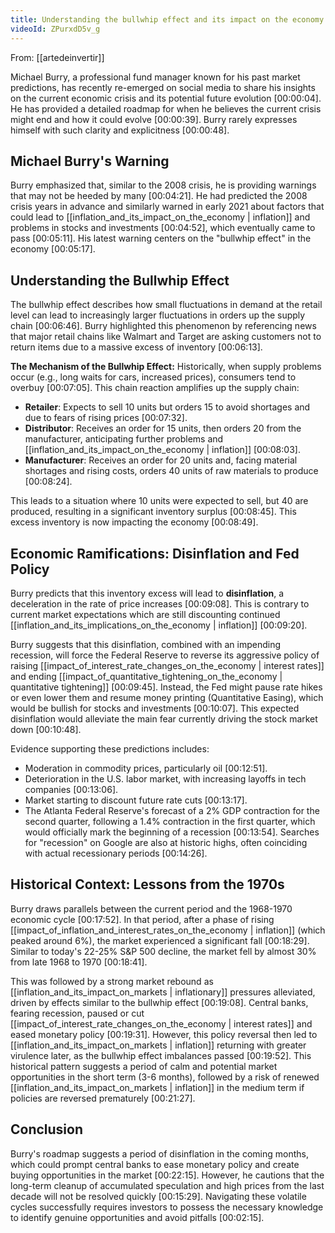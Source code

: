 ```yaml
---
title: Understanding the bullwhip effect and its impact on the economy
videoId: ZPurxdD5v_g
---
```


From: [[artedeinvertir]] <br/> 

Michael Burry, a professional fund manager known for his past market predictions, has recently re-emerged on social media to share his insights on the current economic crisis and its potential future evolution <a class="yt-timestamp" data-t="00:00:04">[00:00:04]</a>. He has provided a detailed roadmap for when he believes the current crisis might end and how it could evolve <a class="yt-timestamp" data-t="00:00:39">[00:00:39]</a>. Burry rarely expresses himself with such clarity and explicitness <a class="yt-timestamp" data-t="00:00:48">[00:00:48]</a>.

## Michael Burry's Warning

Burry emphasized that, similar to the 2008 crisis, he is providing warnings that may not be heeded by many <a class="yt-timestamp" data-t="00:04:21">[00:04:21]</a>. He had predicted the 2008 crisis years in advance and similarly warned in early 2021 about factors that could lead to [[inflation_and_its_impact_on_the_economy | inflation]] and problems in stocks and investments <a class="yt-timestamp" data-t="00:04:52">[00:04:52]</a>, which eventually came to pass <a class="yt-timestamp" data-t="00:05:11">[00:05:11]</a>. His latest warning centers on the "bullwhip effect" in the economy <a class="yt-timestamp" data-t="00:05:17">[00:05:17]</a>.

## Understanding the Bullwhip Effect

The bullwhip effect describes how small fluctuations in demand at the retail level can lead to increasingly larger fluctuations in orders up the supply chain <a class="yt-timestamp" data-t="00:06:46">[00:06:46]</a>. Burry highlighted this phenomenon by referencing news that major retail chains like Walmart and Target are asking customers not to return items due to a massive excess of inventory <a class="yt-timestamp" data-t="00:06:13">[00:06:13]</a>.

**The Mechanism of the Bullwhip Effect:**
Historically, when supply problems occur (e.g., long waits for cars, increased prices), consumers tend to overbuy <a class="yt-timestamp" data-t="00:07:05">[00:07:05]</a>. This chain reaction amplifies up the supply chain:
*   **Retailer**: Expects to sell 10 units but orders 15 to avoid shortages and due to fears of rising prices <a class="yt-timestamp" data-t="00:07:32">[00:07:32]</a>.
*   **Distributor**: Receives an order for 15 units, then orders 20 from the manufacturer, anticipating further problems and [[inflation_and_its_impact_on_the_economy | inflation]] <a class="yt-timestamp" data-t="00:08:03">[00:08:03]</a>.
*   **Manufacturer**: Receives an order for 20 units and, facing material shortages and rising costs, orders 40 units of raw materials to produce <a class="yt-timestamp" data-t="00:08:24">[00:08:24]</a>.

This leads to a situation where 10 units were expected to sell, but 40 are produced, resulting in a significant inventory surplus <a class="yt-timestamp" data-t="00:08:45">[00:08:45]</a>. This excess inventory is now impacting the economy <a class="yt-timestamp" data-t="00:08:49">[00:08:49]</a>.

## Economic Ramifications: Disinflation and Fed Policy

Burry predicts that this inventory excess will lead to **disinflation**, a deceleration in the rate of price increases <a class="yt-timestamp" data-t="00:09:08">[00:09:08]</a>. This is contrary to current market expectations which are still discounting continued [[inflation_and_its_implications_on_the_economy | inflation]] <a class="yt-timestamp" data-t="00:09:20">[00:09:20]</a>.

Burry suggests that this disinflation, combined with an impending recession, will force the Federal Reserve to reverse its aggressive policy of raising [[impact_of_interest_rate_changes_on_the_economy | interest rates]] and ending [[impact_of_quantitative_tightening_on_the_economy | quantitative tightening]] <a class="yt-timestamp" data-t="00:09:45">[00:09:45]</a>. Instead, the Fed might pause rate hikes or even lower them and resume money printing (Quantitative Easing), which would be bullish for stocks and investments <a class="yt-timestamp" data-t="00:10:07">[00:10:07]</a>. This expected disinflation would alleviate the main fear currently driving the stock market down <a class="yt-timestamp" data-t="00:10:48">[00:10:48]</a>.

Evidence supporting these predictions includes:
*   Moderation in commodity prices, particularly oil <a class="yt-timestamp" data-t="00:12:51">[00:12:51]</a>.
*   Deterioration in the U.S. labor market, with increasing layoffs in tech companies <a class="yt-timestamp" data-t="00:13:06">[00:13:06]</a>.
*   Market starting to discount future rate cuts <a class="yt-timestamp" data-t="00:13:17">[00:13:17]</a>.
*   The Atlanta Federal Reserve's forecast of a 2% GDP contraction for the second quarter, following a 1.4% contraction in the first quarter, which would officially mark the beginning of a recession <a class="yt-timestamp" data-t="00:13:54">[00:13:54]</a>. Searches for "recession" on Google are also at historic highs, often coinciding with actual recessionary periods <a class="yt-timestamp" data-t="00:14:26">[00:14:26]</a>.

## Historical Context: Lessons from the 1970s

Burry draws parallels between the current period and the 1968-1970 economic cycle <a class="yt-timestamp" data-t="00:17:52">[00:17:52]</a>. In that period, after a phase of rising [[impact_of_inflation_and_interest_rates_on_the_economy | inflation]] (which peaked around 6%), the market experienced a significant fall <a class="yt-timestamp" data-t="00:18:29">[00:18:29]</a>. Similar to today's 22-25% S&P 500 decline, the market fell by almost 30% from late 1968 to 1970 <a class="yt-timestamp" data-t="00:18:41">[00:18:41]</a>.

This was followed by a strong market rebound as [[inflation_and_its_impact_on_markets | inflationary]] pressures alleviated, driven by effects similar to the bullwhip effect <a class="yt-timestamp" data-t="00:19:08">[00:19:08]</a>. Central banks, fearing recession, paused or cut [[impact_of_interest_rate_changes_on_the_economy | interest rates]] and eased monetary policy <a class="yt-timestamp" data-t="00:19:31">[00:19:31]</a>. However, this policy reversal then led to [[inflation_and_its_impact_on_markets | inflation]] returning with greater virulence later, as the bullwhip effect imbalances passed <a class="yt-timestamp" data-t="00:19:52">[00:19:52]</a>. This historical pattern suggests a period of calm and potential market opportunities in the short term (3-6 months), followed by a risk of renewed [[inflation_and_its_impact_on_markets | inflation]] in the medium term if policies are reversed prematurely <a class="yt-timestamp" data-t="00:21:27">[00:21:27]</a>.

## Conclusion

Burry's roadmap suggests a period of disinflation in the coming months, which could prompt central banks to ease monetary policy and create buying opportunities in the market <a class="yt-timestamp" data-t="00:22:15">[00:22:15]</a>. However, he cautions that the long-term cleanup of accumulated speculation and high prices from the last decade will not be resolved quickly <a class="yt-timestamp" data-t="00:15:29">[00:15:29]</a>. Navigating these volatile cycles successfully requires investors to possess the necessary knowledge to identify genuine opportunities and avoid pitfalls <a class="yt-timestamp" data-t="00:02:15">[00:02:15]</a>.